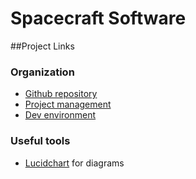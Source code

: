 # Spacecraft Software

##Project Links
### Organization
- [Github repository](https://github.com/Slijs/SpacecraftSoftware)
- [Project management](https://tree.taiga.io/project/slijs-spacecraft-software/)
- [Dev environment](https://github.com/ajpower/vagrant)

### Useful tools
- [Lucidchart](https://www.lucidchart.com/) for diagrams
